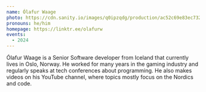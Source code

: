 ```yaml
---
name: Ólafur Waage
photo: https://cdn.sanity.io/images/q0ipzqdg/production/ac52c69e83ec7328493f1aeaa5bdc4e027be7267-638x705.png
pronouns: he/him
homepage: https://linktr.ee/olafurw
events:
  - 2024
---
```


Ólafur Waage is a Senior Software developer from Iceland that currently lives in Oslo, Norway. He worked for many years in the gaming industry and regularly speaks at tech conferences about programming.
He also makes videos on his YouTube channel, where topics mostly focus on the Nordics and code.
